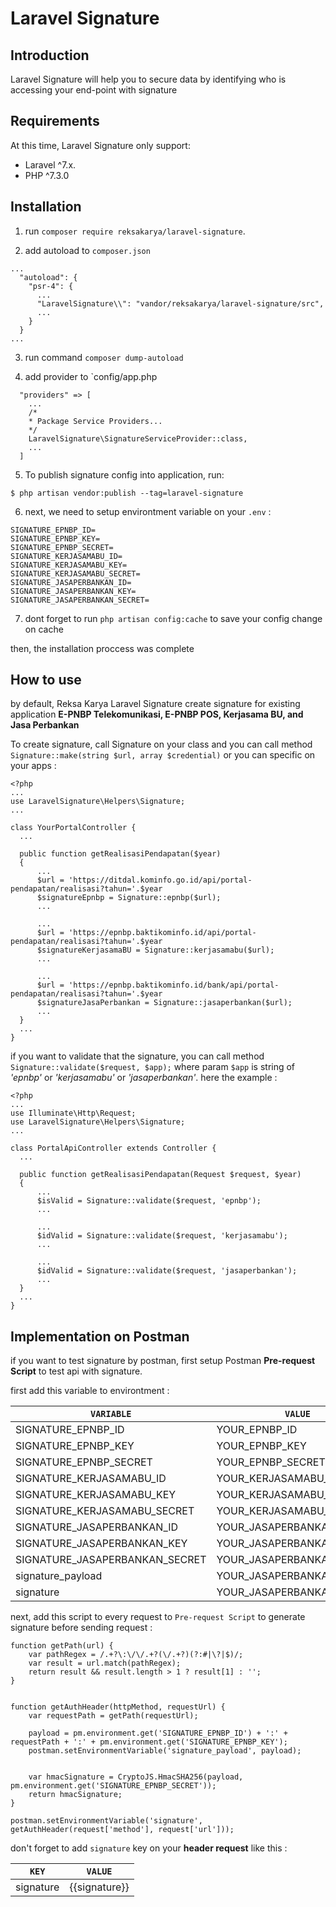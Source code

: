 # Laravel Signature


## Introduction

Laravel Signature will help you to secure data by identifying who is accessing your end-point with signature

## Requirements

At this time, Laravel Signature only support:
- Laravel ^7.x.
- PHP ^7.3.0

## Installation

1. run `composer require reksakarya/laravel-signature`.

2. add autoload to `composer.json`
```
...
  "autoload": {
    "psr-4": {
      ...
      "LaravelSignature\\": "vandor/reksakarya/laravel-signature/src",
      ...
    }
  }
...
```

3. run command ```composer dump-autoload```

4. add provider to `config/app.php 
```
  "providers" => [
    ...
    /*
    * Package Service Providers...
    */
    LaravelSignature\SignatureServiceProvider::class,
    ...
  ]
```

5. To publish signature config into application, run:

```
$ php artisan vendor:publish --tag=laravel-signature
```

6. next, we need to setup environtment variable on your `.env` :
```
SIGNATURE_EPNBP_ID=
SIGNATURE_EPNBP_KEY=
SIGNATURE_EPNBP_SECRET=
SIGNATURE_KERJASAMABU_ID=
SIGNATURE_KERJASAMABU_KEY=
SIGNATURE_KERJASAMABU_SECRET=
SIGNATURE_JASAPERBANKAN_ID=
SIGNATURE_JASAPERBANKAN_KEY=
SIGNATURE_JASAPERBANKAN_SECRET=
```

7. dont forget to run `php artisan config:cache` to save your config change on cache

then, the installation proccess was complete

## How to use

by default, Reksa Karya Laravel Signature create signature for existing application **E-PNBP Telekomunikasi, E-PNBP POS, Kerjasama BU, and Jasa Perbankan**


To create signature, call Signature on your class and you can call method `Signature::make(string $url, array $credential)` or you can specific on your apps :

```
<?php
...
use LaravelSignature\Helpers\Signature;
...

class YourPortalController {
  ...
  
  public function getRealisasiPendapatan($year)
  {
      ...
      $url = 'https://ditdal.kominfo.go.id/api/portal-pendapatan/realisasi?tahun='.$year
      $signatureEpnbp = Signature::epnbp($url);
      ...
      
      ...
      $url = 'https://epnbp.baktikominfo.id/api/portal-pendapatan/realisasi?tahun='.$year
      $signatureKerjasamaBU = Signature::kerjasamabu($url);
      ...
      
      ...
      $url = 'https://epnbp.baktikominfo.id/bank/api/portal-pendapatan/realisasi?tahun='.$year
      $signatureJasaPerbankan = Signature::jasaperbankan($url);
      ...
  } 
  ...
}
```

if you want to validate that the signature, you can call method `Signature::validate($request, $app);` where param `$app` is string of *'epnbp'* or *'kerjasamabu'* or *'jasaperbankan'*. here the example :


```
<?php
...
use Illuminate\Http\Request;
use LaravelSignature\Helpers\Signature;
...

class PortalApiController extends Controller {
  ...
  
  public function getRealisasiPendapatan(Request $request, $year)
  {
      ...
      $isValid = Signature::validate($request, 'epnbp');
      ...
      
      ...
      $idValid = Signature::validate($request, 'kerjasamabu');
      ...
      
      ...
      $idValid = Signature::validate($request, 'jasaperbankan');
      ...
  } 
  ...
}
```

## Implementation on Postman
if you want to test signature by postman, first setup Postman **Pre-request Script** to test api with signature.

first add this variable to environtment : 

| `VARIABLE`                       | `VALUE`                    |
|----------------------------------|----------------------------|
| SIGNATURE_EPNBP_ID               | YOUR_EPNBP_ID              |
| SIGNATURE_EPNBP_KEY              | YOUR_EPNBP_KEY             |
| SIGNATURE_EPNBP_SECRET           | YOUR_EPNBP_SECRET          |
| SIGNATURE_KERJASAMABU_ID         | YOUR_KERJASAMABU_ID        |
| SIGNATURE_KERJASAMABU_KEY        | YOUR_KERJASAMABU_KEY       |
| SIGNATURE_KERJASAMABU_SECRET     | YOUR_KERJASAMABU_SECRET    |
| SIGNATURE_JASAPERBANKAN_ID       | YOUR_JASAPERBANKAN_ID      |
| SIGNATURE_JASAPERBANKAN_KEY      | YOUR_JASAPERBANKAN_KEY     |
| SIGNATURE_JASAPERBANKAN_SECRET   | YOUR_JASAPERBANKAN_SECRET  |
| signature_payload                | YOUR_JASAPERBANKAN_SECRET  |
| signature                        | YOUR_JASAPERBANKAN_SECRET  |

next, add this script to every request to `Pre-request Script` to generate signature before sending request : 
```
function getPath(url) {
    var pathRegex = /.+?\:\/\/.+?(\/.+?)(?:#|\?|$)/;
    var result = url.match(pathRegex);
    return result && result.length > 1 ? result[1] : ''; 
}
 
 
function getAuthHeader(httpMethod, requestUrl) {
    var requestPath = getPath(requestUrl);
    
    payload = pm.environment.get('SIGNATURE_EPNBP_ID') + ':' + requestPath + ':' + pm.environment.get('SIGNATURE_EPNBP_KEY');
    postman.setEnvironmentVariable('signature_payload', payload);
    
              
    var hmacSignature = CryptoJS.HmacSHA256(payload, pm.environment.get('SIGNATURE_EPNBP_SECRET'));
    return hmacSignature;
}

postman.setEnvironmentVariable('signature', getAuthHeader(request['method'], request['url']));
```

don't forget to add `signature` key on your **header request** like this : 

| `KEY`                       | `VALUE`                    |
|-----------------------------|----------------------------|
| signature                   | {{signature}}              |

